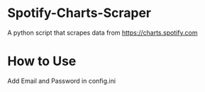 # Spotify-Charts-Scraper
A python script that scrapes data from https://charts.spotify.com

# How to Use
Add Email and Password in config.ini
